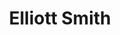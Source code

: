 ---
title: "Elliott Smith"
summary: "Steven Paul Smith , known professionally as Elliott Smith, was an American musician and singer-songwriter. He was born in Omaha, Nebraska, raised primarily in Texas, and lived much of his life in Portland, Oregon, where he gained popularity. Smith's primary instrument was the guitar, though he also played piano, clarinet, bass guitar, drums, and harmonica. He had a distinctive vocal style, characterized by his \"whispery, spiderweb-thin delivery\", and often used multi-tracking to create vocal layers, textures, and harmonies.
After playing in the rock band Heatmiser for several years, Smith began his solo career in 1994, with releases on the independent record labels Cavity Search and Kill Rock Stars . In 1997, he signed a contract with DreamWorks Records, for which he recorded his final two albums. Smith rose to mainstream prominence when his song \"Miss Misery\"—included in the soundtrack for the film Good Will Hunting —was nominated for the 1998 Academy Award for Best Original Song.Smith was a heavy drinker and drug user, and was diagnosed with attention deficit hyperactivity disorder and depression. His struggles with drugs and mental illness affected his life and work, and often appeared in his lyrics. In 2003, aged 34, he died in Los Angeles, California, from two stab wounds to the chest. The autopsy evidence did not determine whether the wounds were self-inflicted. At the time of his death, Smith was working on his sixth studio album, From a Basement on the Hill, which was posthumously produced and released in 2004."
image: "elliott-smith.jpg"
apple_music_artist_url: "https://music.apple.com/gb/artist/elliott-smith/2893902"
wikipedia_url: "https://en.wikipedia.org/wiki/Elliott_Smith"
---